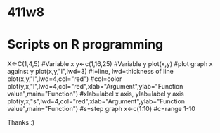 # 411w8
#  Scripts on R programming

X<-C(1,4,5) #Variable x
y<-c(1,16,25) #Variable y
plot(x,y) #plot graph x against y
plot(x,y,"l",lwd=3) #l=line, lwd=thickness of line
plot(x,y,"l",lwd=4,col="red") #col=color
plot(y,x,"l",lwd=4,col="red",xlab="Argument",ylab="Function value",main="Function") #xlab=label x axis, ylab=label y axis
plot(y,x,"s",lwd=4,col="red",xlab="Argument",ylab="Function value",main="Function") #s=step graph
x<-c(1:10) #c=range 1-10

Thanks :)
